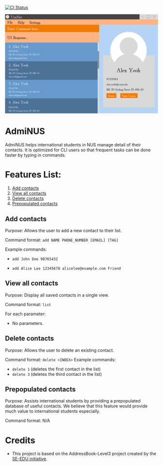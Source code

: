 [![CI Status](https://github.com/AY2425S1-CS2103T-T14-2/tp/workflows/Java%20CI/badge.svg)](https://github.com/AY2425S1-CS2103T-T14-2/tp/actions)

![Ui](docs/images/Ui.png)

# AdmiNUS

AdmiNUS helps international students in NUS manage detail of their contacts. It is optimized for CLI users so that frequent tasks can be done faster by typing in commands.

# Features List:

1. [Add contacts](#add-contacts)
2. [View all contacts](#view-contacts)
3. [Delete contacts](#delete-contacts)
4. [Prepopulated contacts](#prepopulated-contacts)

## Add contacts

Purpose: Allows the user to add a new contact to their list.

Command format: `add NAME PHONE_NUMBER [EMAIL] [TAG]`

Example commands:

- `add John Doe 98765432`

- `add Alice Lee 12345678 alicelee@example.com Friend`

## View all contacts

Purpose: Display all saved contacts in a single view.

Command format: `list`

For each parameter:

- No parameters.

## Delete contacts

Purpose: Allows the user to delete an existing contact.

Command format: `delete <INDEX>`
Example commands:

- `delete 1` (deletes the first contact in the list)
- `delete 3` (deletes the third contact in the list)

## Prepopulated contacts

Purpose: Assists international students by providing a prepopulated database of useful contacts. We believe that this feature would provide much value to international students especially.

Command format: N/A

# Credits

- This project is based on the AddressBook-Level3 project created by the [SE-EDU initiative](https://se-education.org).
